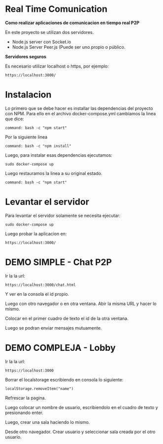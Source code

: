# Real Time Comunication

**Como realizar aplicaciones de comunicacion en tiempo real P2P** 

En este proyecto se utilizan dos servidores.

- Node.js server con Socket.io
- Node.js Server Peer.js (Puede ser uno propio o público.


**Servidores seguros**

Es necesario utilizar localhost o https, por ejemplo:

```
https://localhost:3000/
```

# Instalacion

Lo primero que se debe hacer es installar las dependencias del proyecto con NPM.
Para ello en el archivo docker-compose.yml cambiamos la linea que dice:

```
command: bash -c "npm start"
```
Por la siguiente linea
```
command: bash -c "npm install"
```

Luego, para instalar esas dependencias ejecutamos:

```
sudo docker-compose up
```

Luego restauramos la linea a su original estado.

```
command: bash -c "npm start"
```

# Levantar el servidor

Para levantar el servidor solamente se necesita ejecutar:
```
sudo docker-compose up
```

Luego probar la aplicacion en:
```
https://localhost:3000/
```

# DEMO SIMPLE - Chat P2P
Ir la la url:

```
https://localhost:3000/chat.html
```
Y ver en la consola el id propio.

Luego con otro navegador o en otra ventana. Abir la misma URL y hacer lo mismo.

Colocar en el primer cuadro de texto el id de la otra ventana.

Luego se podran enviar mensajes mutuamente.


# DEMO COMPLEJA -  Lobby

Ir la la url:

```
https://localhost:3000
```

Borrar el localstorage escribiendo en consola lo siguiente:
```
localStorage.removeItem("name")
```
Refrescar la pagina.

Luego colocar un nombre de usuario, escribiendolo en el cuadro de texto y presionando enter.

Luego, crear una sala haciendo lo mismo.

Desde otro navegador. Crear usuario y seleccionar sala creada por el otro usuario.


